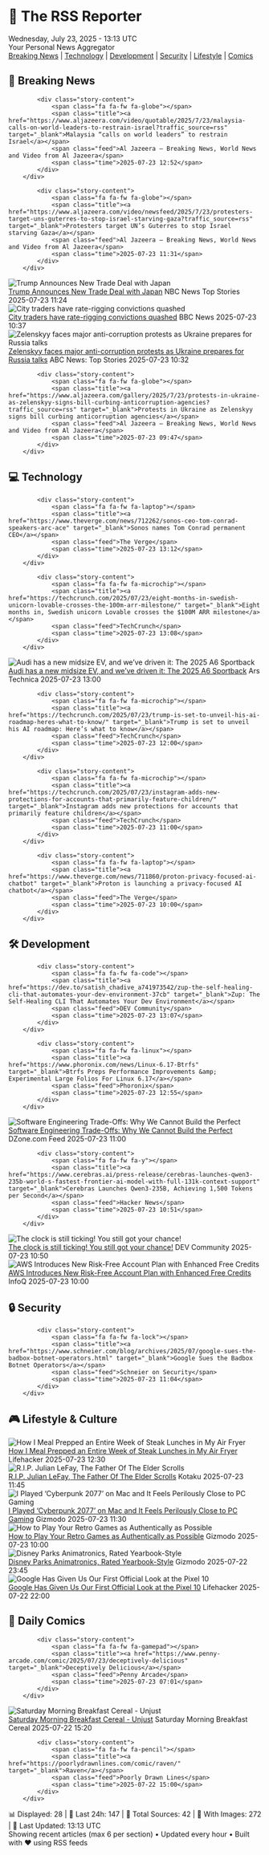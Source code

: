 <!-- Processing 54 RSS feeds at 2025-07-23 13:13:38 UTC -->
<!-- Processing: XKCD -->
<!-- Processing: Girl Genius -->
<!-- Processing: Al Jazeera Breaking News -->
<!-- Processing: CBC News -->
<!-- Error processing https://rss.cbc.ca/lineup/topstories.xml: The read operation timed out -->
<!-- Processing: Associated Press Breaking -->
<!-- Processing: Guardian World News -->
<!-- Processing: TechCrunch -->
<!-- Processing: The Verge -->
<!-- Processing: Ars Technica -->
<!-- Processing: O'Reilly Radar -->
<!-- Processing: Slashdot -->
<!-- Processing: Lobsters Python -->
<!-- Processing: Hacker News -->
<!-- Processing: Dev.to -->
<!-- Processing: StackOverflow Blog -->
<!-- Processing: Phoronix Linux News -->
<!-- Processing: It's FOSS -->
<!-- Processing: DistroWatch -->
<!-- Processing: Red Hat Blog -->
<!-- Processing: GitHub Blog -->
<!-- Processing: GitLab Blog -->
<!-- Processing: The Pragmatic Engineer -->
<!-- Processing: Lifehacker -->
<!-- Processing: Krebs on Security -->
<!-- Processing: Schneier on Security -->
<!-- Generated 12 new posts out of 25 feeds processed -->
<div class="newspaper-header">
    <h1 class="newspaper-title">📰 The RSS Reporter</h1>
    <div class="newspaper-date">Wednesday, July 23, 2025 - 13:13 UTC</div>
    <div class="newspaper-subtitle">Your Personal News Aggregator</div>
</div>

<div class="newspaper-nav">
    <a href="#breaking">Breaking News</a> |
    <a href="#tech">Technology</a> |
    <a href="#dev">Development</a> |
    <a href="#security">Security</a> |
    <a href="#lifestyle">Lifestyle</a> |
    <a href="#webcomics">Comics</a>
</div>

<div class="news-section breaking-news" id="breaking">
<h2 class="section-header">🚨 Breaking News</h2>
<div class="stories-container">
<div class="story">
            
            <div class="story-content">
                <span class="fa fa-fw fa-globe"></span>
                <span class="title"><a href="https://www.aljazeera.com/video/quotable/2025/7/23/malaysia-calls-on-world-leaders-to-restrain-israel?traffic_source=rss" target="_blank">Malaysia “calls on world leaders” to restrain Israel</a></span>
                <span class="feed">Al Jazeera – Breaking News, World News and Video from Al Jazeera</span>
                <span class="time">2025-07-23 12:52</span>
            </div>
        </div>
<div class="story">
            
            <div class="story-content">
                <span class="fa fa-fw fa-globe"></span>
                <span class="title"><a href="https://www.aljazeera.com/video/newsfeed/2025/7/23/protesters-target-uns-guterres-to-stop-israel-starving-gaza?traffic_source=rss" target="_blank">Protesters target UN’s Guterres to stop Israel starving Gaza</a></span>
                <span class="feed">Al Jazeera – Breaking News, World News and Video from Al Jazeera</span>
                <span class="time">2025-07-23 11:31</span>
            </div>
        </div>
<div class="story">
            <img src="https://media-cldnry.s-nbcnews.com/image/upload/t_fit_1500w/mpx/2704722219/2025_07/1753269890248_tdy_news_7a_haake_japan_trade_250723_1920x1080-ngwams.jpg" alt="Trump Announces New Trade Deal with Japan" class="story-image" loading="lazy" onerror="this.style.display='none'">
            <div class="story-content">
                <span class="fa fa-fw fa-broadcast-tower"></span>
                <span class="title"><a href="https://www.today.com/video/trump-reaches-15-tariff-deal-with-japan-243693125534" target="_blank">Trump Announces New Trade Deal with Japan</a></span>
                <span class="feed">NBC News Top Stories</span>
                <span class="time">2025-07-23 11:24</span>
            </div>
        </div>
<div class="story">
            <img src="https://ichef.bbci.co.uk/ace/standard/240/cpsprodpb/94d6/live/24d67840-67a7-11f0-8dbd-f3d32ebd3327.jpg" alt="City traders have rate-rigging convictions quashed" class="story-image" loading="lazy" onerror="this.style.display='none'">
            <div class="story-content">
                <span class="fa fa-fw fa-flag"></span>
                <span class="title"><a href="https://www.bbc.com/news/articles/cr5vgqr8p14o" target="_blank">City traders have rate-rigging convictions quashed</a></span>
                <span class="feed">BBC News</span>
                <span class="time">2025-07-23 10:37</span>
            </div>
        </div>
<div class="story">
            <img src="https://s.abcnews.com/images/International/Kyiv-Protest-DB-250723_1753260574341_hpMain_4x3t_384.jpg" alt="Zelenskyy faces major anti-corruption protests as Ukraine prepares for Russia talks" class="story-image" loading="lazy" onerror="this.style.display='none'">
            <div class="story-content">
                <span class="fa fa-fw fa-tv"></span>
                <span class="title"><a href="https://abcnews.go.com/International/zelenskyy-faces-major-anti-corruption-protests-ukraine-prepares/story?id=123987847" target="_blank">Zelenskyy faces major anti-corruption protests as Ukraine prepares for Russia talks</a></span>
                <span class="feed">ABC News: Top Stories</span>
                <span class="time">2025-07-23 10:32</span>
            </div>
        </div>
<div class="story">
            
            <div class="story-content">
                <span class="fa fa-fw fa-globe"></span>
                <span class="title"><a href="https://www.aljazeera.com/gallery/2025/7/23/protests-in-ukraine-as-zelenskyy-signs-bill-curbing-anticorruption-agencies?traffic_source=rss" target="_blank">Protests in Ukraine as Zelenskyy signs bill curbing anticorruption agencies</a></span>
                <span class="feed">Al Jazeera – Breaking News, World News and Video from Al Jazeera</span>
                <span class="time">2025-07-23 09:47</span>
            </div>
        </div>
</div>
</div>
<div class="news-section tech-news" id="tech">
<h2 class="section-header">💻 Technology</h2>
<div class="stories-container">
<div class="story">
            
            <div class="story-content">
                <span class="fa fa-fw fa-laptop"></span>
                <span class="title"><a href="https://www.theverge.com/news/712262/sonos-ceo-tom-conrad-speakers-arc-ace" target="_blank">Sonos names Tom Conrad permanent CEO</a></span>
                <span class="feed">The Verge</span>
                <span class="time">2025-07-23 13:12</span>
            </div>
        </div>
<div class="story">
            
            <div class="story-content">
                <span class="fa fa-fw fa-microchip"></span>
                <span class="title"><a href="https://techcrunch.com/2025/07/23/eight-months-in-swedish-unicorn-lovable-crosses-the-100m-arr-milestone/" target="_blank">Eight months in, Swedish unicorn Lovable crosses the $100M ARR milestone</a></span>
                <span class="feed">TechCrunch</span>
                <span class="time">2025-07-23 13:08</span>
            </div>
        </div>
<div class="story">
            <img src="https://cdn.arstechnica.net/wp-content/uploads/2025/07/AJH_9026-500x500.jpg" alt="Audi has a new midsize EV, and we’ve driven it: The 2025 A6 Sportback" class="story-image" loading="lazy" onerror="this.style.display='none'">
            <div class="story-content">
                <span class="fa fa-fw fa-cog"></span>
                <span class="title"><a href="https://arstechnica.com/cars/2025/07/audis-midsize-sedan-goes-electric-the-2025-a6-and-s6-sportback-driven/" target="_blank">Audi has a new midsize EV, and we’ve driven it: The 2025 A6 Sportback</a></span>
                <span class="feed">Ars Technica</span>
                <span class="time">2025-07-23 13:00</span>
            </div>
        </div>
<div class="story">
            
            <div class="story-content">
                <span class="fa fa-fw fa-microchip"></span>
                <span class="title"><a href="https://techcrunch.com/2025/07/23/trump-is-set-to-unveil-his-ai-roadmap-heres-what-to-know/" target="_blank">Trump is set to unveil his AI roadmap: Here’s what to know</a></span>
                <span class="feed">TechCrunch</span>
                <span class="time">2025-07-23 12:00</span>
            </div>
        </div>
<div class="story">
            
            <div class="story-content">
                <span class="fa fa-fw fa-microchip"></span>
                <span class="title"><a href="https://techcrunch.com/2025/07/23/instagram-adds-new-protections-for-accounts-that-primarily-feature-children/" target="_blank">Instagram adds new protections for accounts that primarily feature children</a></span>
                <span class="feed">TechCrunch</span>
                <span class="time">2025-07-23 11:00</span>
            </div>
        </div>
<div class="story">
            
            <div class="story-content">
                <span class="fa fa-fw fa-laptop"></span>
                <span class="title"><a href="https://www.theverge.com/news/711860/proton-privacy-focused-ai-chatbot" target="_blank">Proton is launching a privacy-focused AI chatbot</a></span>
                <span class="feed">The Verge</span>
                <span class="time">2025-07-23 10:00</span>
            </div>
        </div>
</div>
</div>
<div class="news-section dev-news" id="dev">
<h2 class="section-header">🛠️ Development</h2>
<div class="stories-container">
<div class="story">
            
            <div class="story-content">
                <span class="fa fa-fw fa-code"></span>
                <span class="title"><a href="https://dev.to/satish_chadive_a741973542/zup-the-self-healing-cli-that-automates-your-dev-environment-37cb" target="_blank">Zup: The Self-Healing CLI That Automates Your Dev Environment</a></span>
                <span class="feed">DEV Community</span>
                <span class="time">2025-07-23 13:07</span>
            </div>
        </div>
<div class="story">
            
            <div class="story-content">
                <span class="fa fa-fw fa-linux"></span>
                <span class="title"><a href="https://www.phoronix.com/news/Linux-6.17-Btrfs" target="_blank">Btrfs Preps Performance Improvements &amp; Experimental Large Folios For Linux 6.17</a></span>
                <span class="feed">Phoronix</span>
                <span class="time">2025-07-23 12:55</span>
            </div>
        </div>
<div class="story">
            <img src="https://dz2cdn1.dzone.com/thumbnail?fid=18525060&w=600" alt="Software Engineering Trade-Offs: Why We Cannot Build the Perfect" class="story-image" loading="lazy" onerror="this.style.display='none'">
            <div class="story-content">
                <span class="fa fa-fw fa-newspaper"></span>
                <span class="title"><a href="https://dzone.com/articles/building-imperfect-systems-in-software-engineering" target="_blank">Software Engineering Trade-Offs: Why We Cannot Build the Perfect</a></span>
                <span class="feed">DZone.com Feed</span>
                <span class="time">2025-07-23 11:00</span>
            </div>
        </div>
<div class="story">
            
            <div class="story-content">
                <span class="fa fa-fw fa-y"></span>
                <span class="title"><a href="https://www.cerebras.ai/press-release/cerebras-launches-qwen3-235b-world-s-fastest-frontier-ai-model-with-full-131k-context-support" target="_blank">Cerebras Launches Qwen3-235B, Achieving 1,500 Tokens per Second</a></span>
                <span class="feed">Hacker News</span>
                <span class="time">2025-07-23 10:51</span>
            </div>
        </div>
<div class="story">
            <img src="https://media2.dev.to/dynamic/image/width=800%2Cheight=%2Cfit=scale-down%2Cgravity=auto%2Cformat=auto/https%3A%2F%2Fdev-to-uploads.s3.amazonaws.com%2Fuploads%2Fuser%2Fprofile_image%2F3356841%2Fcad33db8-55df-47de-9479-9047930b8bc6.png" alt="The clock is still ticking! You still got your chance!" class="story-image" loading="lazy" onerror="this.style.display='none'">
            <div class="story-content">
                <span class="fa fa-fw fa-code"></span>
                <span class="title"><a href="https://dev.to/rrrferreira/the-clock-is-still-ticking-you-still-got-your-chance-2cnh" target="_blank">The clock is still ticking! You still got your chance!</a></span>
                <span class="feed">DEV Community</span>
                <span class="time">2025-07-23 10:50</span>
            </div>
        </div>
<div class="story">
            <img src="https://res.infoq.com/news/2025/07/aws-risk-free-account-credits/en/headerimage/generatedHeaderImage-1753105075614.jpg" alt="AWS Introduces New Risk-Free Account Plan with Enhanced Free Credits" class="story-image" loading="lazy" onerror="this.style.display='none'">
            <div class="story-content">
                <span class="fa fa-fw fa-info-circle"></span>
                <span class="title"><a href="https://www.infoq.com/news/2025/07/aws-risk-free-account-credits/?utm_campaign=infoq_content&utm_source=infoq&utm_medium=feed&utm_term=global" target="_blank">AWS Introduces New Risk-Free Account Plan with Enhanced Free Credits</a></span>
                <span class="feed">InfoQ</span>
                <span class="time">2025-07-23 10:00</span>
            </div>
        </div>
</div>
</div>
<div class="news-section security-news" id="security">
<h2 class="section-header">🔒 Security</h2>
<div class="stories-container">
<div class="story">
            
            <div class="story-content">
                <span class="fa fa-fw fa-lock"></span>
                <span class="title"><a href="https://www.schneier.com/blog/archives/2025/07/google-sues-the-badbox-botnet-operators.html" target="_blank">Google Sues the Badbox Botnet Operators</a></span>
                <span class="feed">Schneier on Security</span>
                <span class="time">2025-07-23 11:04</span>
            </div>
        </div>
</div>
</div>
<div class="news-section lifestyle-news" id="lifestyle">
<h2 class="section-header">🎮 Lifestyle & Culture</h2>
<div class="stories-container">
<div class="story">
            <img src="https://lifehacker.com/imagery/articles/01K0SRJP52NJTJEH98EXW1DD6V/hero-image.jpg" alt="How I Meal Prepped an Entire Week of Steak Lunches in My Air Fryer" class="story-image" loading="lazy" onerror="this.style.display='none'">
            <div class="story-content">
                <span class="fa fa-fw fa-life-ring"></span>
                <span class="title"><a href="https://lifehacker.com/food-drink/best-way-to-meal-prep-steak-in-air-fryer?utm_medium=RSS" target="_blank">How I Meal Prepped an Entire Week of Steak Lunches in My Air Fryer</a></span>
                <span class="feed">Lifehacker</span>
                <span class="time">2025-07-23 12:30</span>
            </div>
        </div>
<div class="story">
            <img src="https://i.kinja-img.com/image/upload/c_fit,q_80,w_636/bb48d062be19eba303014870b14912fe.jpg" alt="R.I.P. Julian LeFay, The Father Of The Elder Scrolls" class="story-image" loading="lazy" onerror="this.style.display='none'">
            <div class="story-content">
                <span class="fa fa-fw fa-gamepad"></span>
                <span class="title"><a href="https://kotaku.com/julian-lefay-the-elder-scrolls-daggerfall-bethesda-1851786769" target="_blank">R.I.P. Julian LeFay, The Father Of The Elder Scrolls</a></span>
                <span class="feed">Kotaku</span>
                <span class="time">2025-07-23 11:45</span>
            </div>
        </div>
<div class="story">
            <img src="https://gizmodo.com/app/uploads/2025/07/Macbook-Cyberpunk-2.jpg" alt="I Played ‘Cyberpunk 2077’ on Mac and It Feels Perilously Close to PC Gaming" class="story-image" loading="lazy" onerror="this.style.display='none'">
            <div class="story-content">
                <span class="fa fa-fw fa-computer"></span>
                <span class="title"><a href="https://gizmodo.com/cyberpunk-2077-makes-the-future-of-mac-gaming-look-a-lot-like-a-pc-2000632203" target="_blank">I Played ‘Cyberpunk 2077’ on Mac and It Feels Perilously Close to PC Gaming</a></span>
                <span class="feed">Gizmodo</span>
                <span class="time">2025-07-23 11:30</span>
            </div>
        </div>
<div class="story">
            <img src="https://gizmodo.com/app/uploads/2025/07/retro-emulation-03.jpg" alt="How to Play Your Retro Games as Authentically as Possible" class="story-image" loading="lazy" onerror="this.style.display='none'">
            <div class="story-content">
                <span class="fa fa-fw fa-computer"></span>
                <span class="title"><a href="https://gizmodo.com/how-to-play-your-retro-games-as-authentically-as-possible-2000629770" target="_blank">How to Play Your Retro Games as Authentically as Possible</a></span>
                <span class="feed">Gizmodo</span>
                <span class="time">2025-07-23 10:00</span>
            </div>
        </div>
<div class="story">
            <img src="https://gizmodo.com/app/uploads/2025/07/spiderman-animatronics.jpg" alt="Disney Parks Animatronics, Rated Yearbook-Style" class="story-image" loading="lazy" onerror="this.style.display='none'">
            <div class="story-content">
                <span class="fa fa-fw fa-computer"></span>
                <span class="title"><a href="https://gizmodo.com/disney-parks-animatronics-rated-yearbook-style-2000630458" target="_blank">Disney Parks Animatronics, Rated Yearbook-Style</a></span>
                <span class="feed">Gizmodo</span>
                <span class="time">2025-07-22 23:45</span>
            </div>
        </div>
<div class="story">
            <img src="https://lifehacker.com/imagery/articles/01K0SZK4RE1QW99C307F0SNRYG/hero-image.png" alt="Google Has Given Us Our First Official Look at the Pixel 10" class="story-image" loading="lazy" onerror="this.style.display='none'">
            <div class="story-content">
                <span class="fa fa-fw fa-life-ring"></span>
                <span class="title"><a href="https://lifehacker.com/tech/google-has-given-us-our-first-official-peek-at-the-pixel-10?utm_medium=RSS" target="_blank">Google Has Given Us Our First Official Look at the Pixel 10</a></span>
                <span class="feed">Lifehacker</span>
                <span class="time">2025-07-22 22:00</span>
            </div>
        </div>
</div>
</div>
<div class="news-section webcomics-section" id="webcomics">
<h2 class="section-header">🎨 Daily Comics</h2>
<div class="stories-container">
<div class="story">
            
            <div class="story-content">
                <span class="fa fa-fw fa-gamepad"></span>
                <span class="title"><a href="https://www.penny-arcade.com/comic/2025/07/23/deceptively-delicious" target="_blank">Deceptively Delicious</a></span>
                <span class="feed">Penny Arcade</span>
                <span class="time">2025-07-23 07:01</span>
            </div>
        </div>
<div class="story">
            <img src="https://www.smbc-comics.com/comics/1753143656-20250723.png" alt="Saturday Morning Breakfast Cereal - Unjust" class="story-image" loading="lazy" onerror="this.style.display='none'">
            <div class="story-content">
                <span class="fa fa-fw fa-smile"></span>
                <span class="title"><a href="https://www.smbc-comics.com/comic/unjust" target="_blank">Saturday Morning Breakfast Cereal - Unjust</a></span>
                <span class="feed">Saturday Morning Breakfast Cereal</span>
                <span class="time">2025-07-22 15:20</span>
            </div>
        </div>
<div class="story">
            
            <div class="story-content">
                <span class="fa fa-fw fa-pencil"></span>
                <span class="title"><a href="https://poorlydrawnlines.com/comic/raven/" target="_blank">Raven</a></span>
                <span class="feed">Poorly Drawn Lines</span>
                <span class="time">2025-07-22 15:00</span>
            </div>
        </div>
</div>
</div>

<div class="newspaper-footer">
    <div class="stats">
        📊 Displayed: 28 | 📅 Last 24h: 147 | 📡 Total Sources: 42 | 📸 With Images: 272 |
        🔄 Last Updated: 13:13 UTC
    </div>
    <div class="footer-note">
        Showing recent articles (max 6 per section) • Updated every hour • Built with ❤️ using RSS feeds
    </div>
</div>
